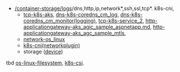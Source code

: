 - [/container-storage/logs](/container-storage/logs)/dns,http,ip,network*,ssh,ssl,tcp*. k8s-cni,
  - [tcp-k8s-aks](/container-storage/logs/tcp-k8s-aks.md), [dns-k8s-coredns_cm_log](/container-storage/logs/dns-k8s-coredns_cm_log.md), [dns-k8s-coredns_cm_monitor(logging)](/container-storage/logs/dns-k8s-coredns_cm_monitor(logging).md), [tcp-k8s-service_2](/container-storage/logs/tcp-k8s-service_2.md), [http-applicationgateway-aks_agic_sample_aspnetapp.md](/container-storage/logs/http-applicationgateway-aks_agic_sample_aspnetapp.md), [http-applicationgateway-aks_agc_sample_mtls](/container-storage/logs/http-applicationgateway-aks_agc_sample_mtls.md),
  - [network-os_linux](https://github.com/VijayRod/demo/blob/master/container-storage/logs/network-os_linux.md)
  - [k8s-cni(networkplugin)](https://github.com/VijayRod/demo/blob/master/container-storage/logs/k8s-cni(networkplugin).md)
  - storage ([device](https://github.com/VijayRod/demo/blob/master/container-storage/logs/k8s-pv_mount.md#k8s-pvmountdebugscsidevice))
 
tbd [os-linux-filesystem](https://github.com/VijayRod/demo/blob/master/container-storage/logs/os-linux-filesystem.md), [k8s-csi](https://github.com/VijayRod/demo/blob/master/container-storage/logs/k8s-csi.md).  


